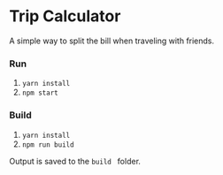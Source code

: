 # Trip Calculator

A simple way to split the bill when traveling with friends.

### Run

1. `yarn install`
2. `npm start`

### Build

1. `yarn install`
2. `npm run build`

Output is saved to the `build ` folder.